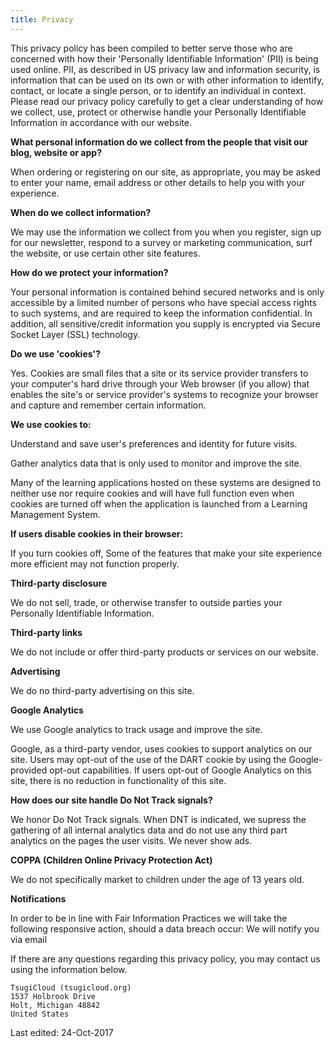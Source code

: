 ```yaml
---
title: Privacy
---
```


This privacy policy has been compiled to better serve those who are concerned with how their 'Personally Identifiable Information' (PII) is being used online. PII, as described in US privacy law and information security, is information that can be used on its own or with other information to identify, contact, or locate a single person, or to identify an individual in context. Please read our privacy policy carefully to get a clear understanding of how we collect, use, protect or otherwise handle your Personally Identifiable Information in accordance with our website.

**What personal information do we collect from the people that visit our blog, website or app?**

When ordering or registering on our site, as appropriate, you may be asked to enter your name, email address or other details to help you with your experience.

**When do we collect information?**

We may use the information we collect from you when you register, sign up for our newsletter, respond to a survey or marketing communication, surf the website, or use certain other site features.

**How do we protect your information?**

Your personal information is contained behind secured networks and is only accessible by a limited number of persons who have special access rights to such systems, and are required to keep the information confidential. In addition, all sensitive/credit information you supply is encrypted via Secure Socket Layer (SSL) technology.

**Do we use 'cookies'?**

Yes. Cookies are small files that a site or its service provider transfers to your computer's hard drive through your Web browser (if you allow) that enables the site's or service provider's systems to recognize your browser and capture and remember certain information.

**We use cookies to:**

Understand and save user's preferences and identity for future visits.

Gather analytics data that is only used to monitor and improve the site.

Many of the learning applications hosted on these systems are designed to neither use nor require cookies and will have full function even when cookies are turned off when the application is launched from a Learning Management System.

**If users disable cookies in their browser:**

If you turn cookies off, Some of the features that make your site experience more efficient may not function properly.

**Third-party disclosure**

We do not sell, trade, or otherwise transfer to outside parties your Personally Identifiable Information.

**Third-party links**

We do not include or offer third-party products or services on our website.

**Advertising**

We do no third-party advertising on this site.

**Google Analytics**

We use Google analytics to track usage and improve the site.

Google, as a third-party vendor, uses cookies to support analytics on our site. Users may opt-out of the use of the DART cookie by using the Google-provided opt-out capabilities. If users opt-out of Google Analytics on this site, there is no reduction in functionality of this site.

**How does our site handle Do Not Track signals?**

We honor Do Not Track signals.  When DNT is indicated, we supress the gathering of all internal analytics data and do not use any third part analytics on the pages the user visits.  We never show ads.

**COPPA (Children Online Privacy Protection Act)**

We do not specifically market to children under the age of 13 years old.

**Notifications** 

In order to be in line with Fair Information Practices we will take the following responsive action, should a data breach occur: We will notify you via email

If there are any questions regarding this privacy policy, you may contact us using the information below.<br>

    TsugiCloud (tsugicloud.org)
    1537 Holbrook Drive
    Holt, Michigan 48842
    United States

Last edited: 24-Oct-2017

